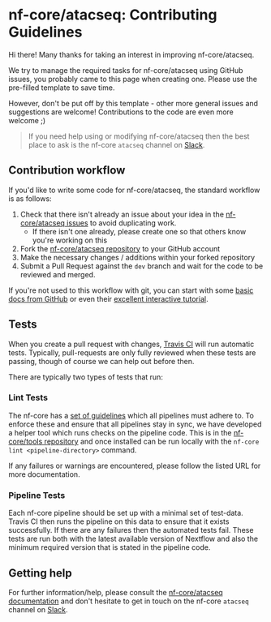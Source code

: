 # nf-core/atacseq: Contributing Guidelines

Hi there! Many thanks for taking an interest in improving nf-core/atacseq.

We try to manage the required tasks for nf-core/atacseq using GitHub issues, you probably came to this page when creating one. Please use the pre-filled template to save time.

However, don't be put off by this template - other more general issues and suggestions are welcome! Contributions to the code are even more welcome ;)

> If you need help using or modifying nf-core/atacseq then the best place to ask is the nf-core `atacseq` channel on [Slack](https://nf-core-invite.herokuapp.com/).

## Contribution workflow
If you'd like to write some code for nf-core/atacseq, the standard workflow
is as follows:

1. Check that there isn't already an issue about your idea in the
   [nf-core/atacseq issues](https://github.com/nf-core/atacseq/issues) to avoid
   duplicating work.
    * If there isn't one already, please create one so that others know you're working on this
2. Fork the [nf-core/atacseq repository](https://github.com/nf-core/atacseq) to your GitHub account
3. Make the necessary changes / additions within your forked repository
4. Submit a Pull Request against the `dev` branch and wait for the code to be reviewed and merged.

If you're not used to this workflow with git, you can start with some [basic docs from GitHub](https://help.github.com/articles/fork-a-repo/) or even their [excellent interactive tutorial](https://try.github.io/).


## Tests
When you create a pull request with changes, [Travis CI](https://travis-ci.org/) will run automatic tests.
Typically, pull-requests are only fully reviewed when these tests are passing, though of course we can help out before then.

There are typically two types of tests that run:

### Lint Tests
The nf-core has a [set of guidelines](http://nf-co.re/guidelines) which all pipelines must adhere to.
To enforce these and ensure that all pipelines stay in sync, we have developed a helper tool which runs checks on the pipeline code. This is in the [nf-core/tools repository](https://github.com/nf-core/tools) and once installed can be run locally with the `nf-core lint <pipeline-directory>` command.

If any failures or warnings are encountered, please follow the listed URL for more documentation.

### Pipeline Tests
Each nf-core pipeline should be set up with a minimal set of test-data.
Travis CI then runs the pipeline on this data to ensure that it exists successfully.
If there are any failures then the automated tests fail.
These tests are run both with the latest available version of Nextflow and also the minimum required version that is stated in the pipeline code.

## Getting help
For further information/help, please consult the [nf-core/atacseq documentation](https://github.com/nf-core/atacseq#documentation) and don't hesitate to get in touch on the nf-core `atacseq` channel on [Slack](https://nf-core-invite.herokuapp.com/).
